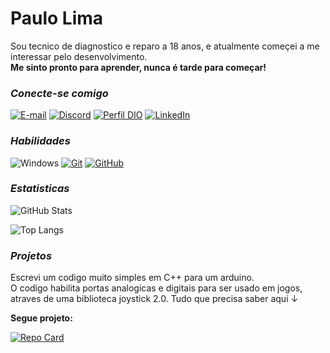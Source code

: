 
# Paulo Lima

Sou tecnico de diagnostico e reparo a 18 anos, e atualmente começei a me interessar pelo desenvolvimento.   
**Me sinto pronto para aprender, nunca é tarde para começar!**

### *Conecte-se comigo*

[![E-mail](https://img.shields.io/badge/-Email-000?style=for-the-badge&logo=microsoft-outlook&logoColor=007BFF)](mailto:pviictoor64@gmail.com)
[![Discord](https://img.shields.io/badge/Discord-000?style=for-the-badge&logo=discord)](https://https://discord.com/channels/@/pviictoor)
[![Perfil DIO](https://img.shields.io/badge/-Perfil%20%20DIO-000?style=for-the-badge&logo=dio)](https://www.dio.me/users/pviictoor64)
[![LinkedIn](https://img.shields.io/badge/LinkedIn-000?style=for-the-badge&logo=linkedin&logoColor=0E76A8)](https://www.linkedin.com/in/paulo-lima-655246298/)

### *Habilidades*

![Windows](https://img.shields.io/badge/Windows-000?style=for-the-badge&logo=windows&logoColor=2CA5E0)
[![Git](https://img.shields.io/badge/Git-000?style=for-the-badge&logo=git&logoColor=E94D5F)](https://git-scm.com/doc)
[![GitHub](https://img.shields.io/badge/GitHub-000?style=for-the-badge&logo=github&logoColor=30A3DC)](https://docs.github.com/)

### *Estatisticas*

![GitHub Stats](https://github-readme-stats.vercel.app/api?username=pviictoor&theme=transparent&bg_color=000&border_color=30A3DC&show_icons=true&icon_color=30A3DC&title_color=E94D5F&text_color=FFF)

![Top Langs](https://github-readme-stats-git-masterrstaa-rickstaa.vercel.app/api/top-langs/?username=pviictoor&layout=compact&bg_color=000&border_color=30A3DC&title_color=E94D5F&text_color=FFF)

### *Projetos*

Escrevi um codigo muito simples em C++ para um arduino.  
O codigo habilita portas analogicas e digitais para ser usado em jogos, atraves de uma biblioteca joystick 2.0.
Tudo que precisa saber aqui ↓

**Segue projeto:**

[![Repo Card](https://github-readme-stats.vercel.app/api/pin/?username=pviictoor&repo=Analog_button&bg_color=000&border_color=30A3DC&show_icons=true&icon_color=30A3DC&title_color=E94D5F&text_color=FFF)](https://github.com/pviictoor/Analog_Button)

